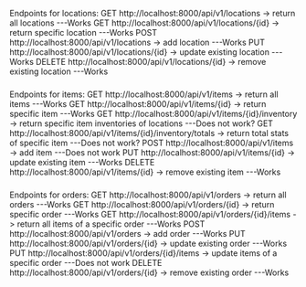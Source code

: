 Endpoints for locations:
GET http://localhost:8000/api/v1/locations -> return all locations ---Works
GET http://localhost:8000/api/v1/locations/{id} -> return specific location ---Works
POST http://localhost:8000/api/v1/locations -> add location ---Works
PUT http://localhost:8000/api/v1/locations/{id} -> update existing location ---Works
DELETE http://localhost:8000/api/v1/locations/{id} -> remove existing location ---Works


###
Endpoints for items:
GET http://localhost:8000/api/v1/items -> return all items ---Works
GET http://localhost:8000/api/v1/items/{id} -> return specific item ---Works
GET http://localhost:8000/api/v1/items/{id}/inventory -> return specific item inventories of locations ---Does not work?
GET http://localhost:8000/api/v1/items/{id}/inventory/totals -> return total stats of specific item ---Does not work?
POST http://localhost:8000/api/v1/items -> add item ---Does not work
PUT http://localhost:8000/api/v1/items/{id} -> update existing item ---Works
DELETE http://localhost:8000/api/v1/items/{id} -> remove existing item ---Works
###

Endpoints for orders:
GET http://localhost:8000/api/v1/orders -> return all orders ---Works
GET http://localhost:8000/api/v1/orders/{id} -> return specific order ---Works
GET http://localhost:8000/api/v1/orders/{id}/items -> return all items of a specific order ---Works
POST http://localhost:8000/api/v1/orders -> add order ---Works
PUT http://localhost:8000/api/v1/orders/{id} -> update existing order ---Works
PUT http://localhost:8000/api/v1/orders/{id}/items -> update items of a specific order ---Does not work
DELETE http://localhost:8000/api/v1/orders/{id} -> remove existing order ---Works
